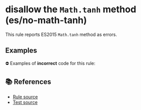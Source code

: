 # disallow the `Math.tanh` method (es/no-math-tanh)

This rule reports ES2015 `Math.tanh` method as errors.

## Examples

⛔ Examples of **incorrect** code for this rule:

<eslint-playground type="bad" code="/*eslint es/no-math-tanh: error */
const n = Math.tanh(value)
" />

## 📚 References

- [Rule source](https://github.com/mysticatea/eslint-plugin-es/blob/v1.3.2/lib/rules/no-math-tanh.js)
- [Test source](https://github.com/mysticatea/eslint-plugin-es/blob/v1.3.2/tests/lib/rules/no-math-tanh.js)
